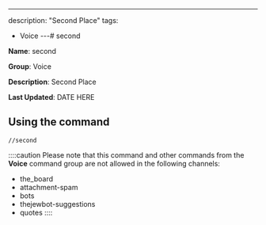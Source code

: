 ---
description: "Second Place"
tags:
  - Voice
---# second

**Name**: second

**Group**: Voice

**Description**: Second Place

**Last Updated**: DATE HERE

## Using the command

    //second

::::caution Please note that this command and other commands from the **Voice** command group are not allowed in the following channels:
- the_board
- attachment-spam
- bots
- thejewbot-suggestions
- quotes
::::